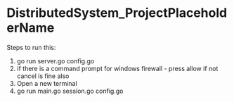 # DistributedSystem_ProjectPlaceholderName

Steps to run this:
1. go run server.go config.go
2. if there is a command prompt for windows firewall - press allow if not cancel is fine also
3. Open a new terminal
4. go run main.go session.go config.go